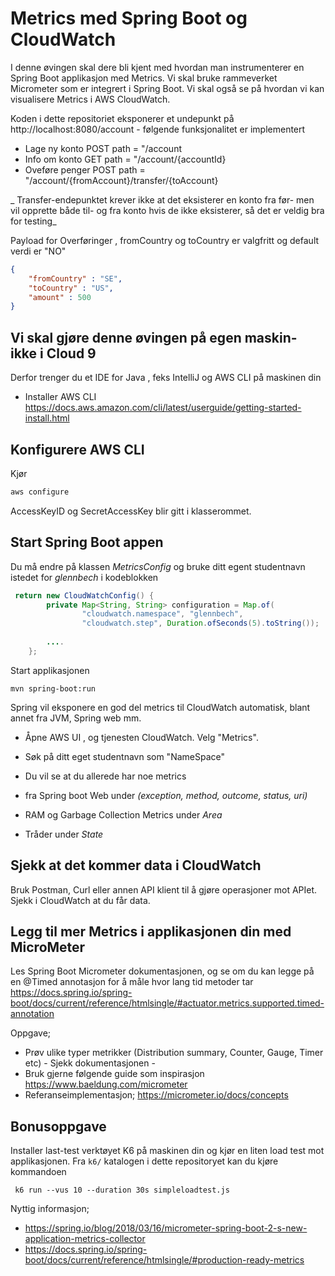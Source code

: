 # Metrics med Spring Boot og CloudWatch 

I denne øvingen skal dere bli kjent med hvordan man instrumenterer en Spring Boot applikasjon med Metrics. Vi skal bruke rammeverket 
Micrometer som er integrert i Spring Boot. Vi skal også se på hvordan vi kan visualisere Metrics i AWS CloudWatch.

Koden i dette repositoriet eksponerer et undepunkt på http://localhost:8080/account - følgende funksjonalitet 
er implementert

* Lage ny konto POST path = "/account
* Info om konto GET path = "/account/{accountId}
* Oveføre penger POST path = "/account/{fromAccount}/transfer/{toAccount}

_ Transfer-endepunktet krever ikke at det eksisterer en konto fra før- men vil opprette både til- og fra
konto hvis de ikke eksisterer, så det er veldig bra for testing_

Payload for Overføringer , fromCountry og toCountry er valgfritt og default verdi er "NO"

```json
{
    "fromCountry" : "SE",
    "toCountry" : "US",
    "amount" : 500
}
```

## Vi skal gjøre denne øvingen på egen maskin- ikke i Cloud 9 

Derfor trenger du et IDE for Java , feks IntelliJ og AWS CLI på maskinen din

* Installer AWS CLI  https://docs.aws.amazon.com/cli/latest/userguide/getting-started-install.html

## Konfigurere AWS CLI
Kjør
```sh
aws configure
```
AccessKeyID og SecretAccessKey blir gitt i klasserommet. 

## Start Spring Boot appen

Du må endre på klassen *MetricsConfig* og bruke ditt egent studentnavn istedet for *glennbech* i kodeblokken 

````java
 return new CloudWatchConfig() {
        private Map<String, String> configuration = Map.of(
                "cloudwatch.namespace", "glennbech",
                "cloudwatch.step", Duration.ofSeconds(5).toString());
        
        ....
    };
````

Start applikasjonen
```
mvn spring-boot:run
```

Spring vil eksponere en god del metrics til CloudWatch automatisk, blant annet fra JVM, Spring web mm. 

* Åpne AWS UI , og tjenesten CloudWatch. Velg "Metrics".
* Søk på ditt eget studentnavn som "NameSpace"
* Du vil se at du allerede har noe metrics

* fra Spring boot Web under *(exception, method, outcome, status, uri)*
* RAM og Garbage Collection Metrics under *Area*
* Tråder under *State*

## Sjekk at det kommer data i CloudWatch

Bruk Postman, Curl eller annen API klient til å gjøre operasjoner mot APIet. Sjekk i CloudWatch 
at du får data. 

## Legg til  mer Metrics i  applikasjonen din med MicroMeter 

Les Spring Boot Micrometer dokumentasjonen, og se om du kan legge på en @Timed annotasjon for å måle
hvor lang tid metoder tar https://docs.spring.io/spring-boot/docs/current/reference/htmlsingle/#actuator.metrics.supported.timed-annotation

Oppgave;

- Prøv ulike typer metrikker (Distribution summary, Counter, Gauge, Timer etc) - Sjekk dokumentasjonen - 
- Bruk gjerne følgende guide som inspirasjon https://www.baeldung.com/micrometer
- Referanseimplementasjon; https://micrometer.io/docs/concepts

## Bonusoppgave

Installer last-test verktøyet K6 på maskinen din og kjør en liten load test mot applikasjonen. Fra ```k6/``` katalogen i dette repositoryet kan du kjøre kommandoen
```shell
 k6 run --vus 10 --duration 30s simpleloadtest.js
```

Nyttig informasjon; 

- https://spring.io/blog/2018/03/16/micrometer-spring-boot-2-s-new-application-metrics-collector
- https://docs.spring.io/spring-boot/docs/current/reference/htmlsingle/#production-ready-metrics
